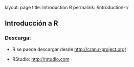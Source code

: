 layout: page
title: Introduction R
permalink: /introduction-r/


## Introducción a R

### Descarga:

- R se puede descargar desde http://cran.r-project.org/

- RStudio: http://rstudio.com
